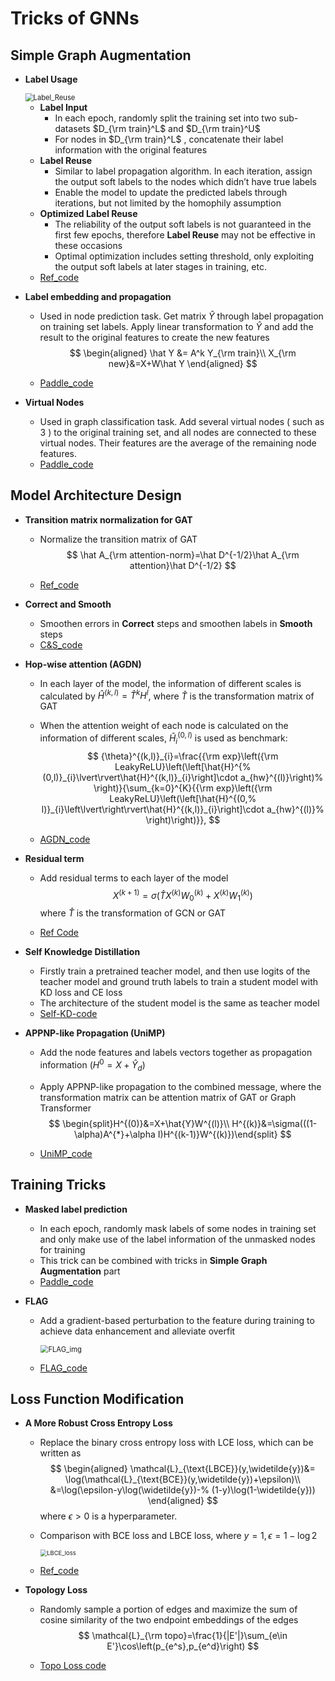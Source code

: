 # Tricks of GNNs

## Simple Graph Augmentation

- **Label Usage**

  <img src="./Label_Reuse.jpg" alt="Label_Reuse" style="zoom: 80%;" />

  - **Label Input**
    - In each epoch, randomly split the training set into two sub-datasets $D_{\rm train}^L$ and $D_{\rm train}^U$
    - For nodes in $D_{\rm train}^L$ , concatenate their label information with the original features
  - **Label Reuse**
    - Similar to label propagation algorithm. In each iteration, assign the output soft labels to the nodes which didn’t have true labels
    - Enable the model to update the predicted labels through iterations, but not limited by the homophily assumption
  - **Optimized Label Reuse**
    - The reliability of the output soft labels is not guaranteed in the first few epochs, therefore **Label Reuse** may not be effective in these occasions 
    - Optimal optimization includes setting threshold, only exploiting the output soft labels at later stages in training, etc.
  - [Ref_code](https://github.com/Espylapiza/dgl/tree/master/examples/pytorch/ogb/ogbn-arxiv)

- **Label embedding and propagation**

  - Used in node prediction task. Get matrix $\hat Y$ through label propagation on training set labels. Apply linear transformation to $\hat Y$ and add the result to the original features to create the new features
    $$
    \begin{aligned}
    \hat Y &= A^k Y_{\rm train}\\
    X_{\rm new}&=X+W\hat Y
    \end{aligned}
    $$

  - [Paddle_code](https://github.com/PaddlePaddle/PGL/tree/main/ogb_examples/nodeproppred/unimp)

- **Virtual Nodes**
  - Used in graph classification task. Add several virtual nodes ( such as 3 ) to the original training set, and all nodes are connected to these virtual nodes. Their features are the average of the remaining node features.
  - [Paddle_code](https://github.com/PaddlePaddle/PGL/tree/main/ogb_examples/nodeproppred/ogbn-arxiv/unimp_appnp_vnode_smooth)

## Model Architecture Design 

- **Transition matrix normalization for GAT**

  - Normalize the transition matrix of GAT
    $$
    \hat A_{\rm attention-norm}=\hat D^{-1/2}\hat A_{\rm attention}\hat D^{-1/2}
    $$

  - [Ref_code](https://github.com/Espylapiza/dgl/tree/master/examples/pytorch/ogb/ogbn-arxiv)

- **Correct and Smooth**

  - Smoothen errors in **Correct** steps and smoothen labels in **Smooth** steps
  - [C&S_code](https://github.com/CUAI/CorrectAndSmooth)

- **Hop-wise attention (AGDN)**

  - In each layer of the model, the information of different scales is calculated by $\hat H^{(k,l)}=\hat T^k H^l$, where $\hat T$ is the transformation matrix of GAT

  - When the attention weight of each node is calculated on the information of different scales, $\hat H_i^{(0,l)}$ is used as benchmark: 
    $$
    {\theta}^{(k,l)}_{i}=\frac{{\rm exp}\left({\rm LeakyReLU}\left(\left[\hat{H}^{%
    (0,l)}_{i}\lvert\rvert\hat{H}^{(k,l)}_{i}\right]\cdot a_{hw}^{(l)}\right)%
    \right)}{\sum_{k=0}^{K}{{\rm exp}\left({\rm LeakyReLU}\left(\left[\hat{H}^{(0,%
    l)}_{i}\left\lvert\right\rvert\hat{H}^{(k,l)}_{i}\right]\cdot a_{hw}^{(l)}%
    \right)\right)}},
    $$

  - [AGDN_code](https://github.com/skepsun/adaptive_graph_diffusion_networks_with_hop-wise_attention)

- **Residual term**

  - Add residual terms to each layer of the model
    $$
    X^{(k+1)}=\sigma\left(\hat TX^{(k)}W_0^{(k)}+X^{(k)}W_1^{(k)}\right)
    $$
    where $\hat T$ is the transformation of GCN or GAT

  - [Ref Code](https://github.com/skepsun/adaptive_graph_diffusion_networks_with_hop-wise_attention)

- **Self Knowledge Distillation**

  - Firstly train a pretrained teacher model, and then use logits of the teacher model and ground truth labels to train a student model with KD loss and CE loss
  - The architecture of the student model is the same as teacher model
  - [Self-KD-code](https://github.com/ShunliRen/dgl/tree/master/examples/pytorch/ogb/ogbn-arxiv)

- **APPNP-like Propagation (UniMP)** 

  - Add the node features and labels vectors together as propagation information $(H^0=X+\hat Y_d)$

  - Apply APPNP-like propagation to the combined message, where the transformation matrix can be attention matrix of GAT or Graph Transformer
    $$
    \begin{split}H^{(0)}&=X+\hat{Y}W^{(l)}\\
    H^{(k)}&=\sigma(((1-\alpha)A^{*}+\alpha I)H^{(k-1)}W^{(k)})\end{split}
    $$

  - [UniMP_code](https://github.com/PaddlePaddle/PGL/tree/main/ogb_examples/nodeproppred/unimp)

## Training Tricks

- **Masked label prediction** 

  - In each epoch, randomly mask labels of some nodes in training set and only make use of the label information of the unmasked nodes for training
  - This trick can be combined with tricks in **Simple Graph Augmentation** part
  - [Paddle_code](https://github.com/PaddlePaddle/PGL/tree/main/ogb_examples/nodeproppred/unimp)

- **FLAG**

  - Add a gradient-based perturbation to the feature during training to achieve data enhancement and alleviate overfit

    <img src="./FLAG_image.jpg" alt="FLAG_img" style="zoom: 80%;" />

  - [FLAG_code](https://github.com/devnkong/FLAG)

## Loss Function Modification

- **A More Robust Cross Entropy Loss**

  - Replace the binary cross entropy loss with LCE loss, which can be written as 
    $$
    \begin{aligned}
    \mathcal{L}_{\text{LBCE}}(y,\widetilde{y})&=
    \log(\mathcal{L}_{\text{BCE}}(y,\widetilde{y})+\epsilon)\\
    &=\log(\epsilon-y\log(\widetilde{y})-%
    (1-y)\log(1-\widetilde{y}))
    \end{aligned}
    $$
    where $\epsilon>0$ is a hyperparameter.

  - Comparison with BCE loss and LBCE loss, where $y=1,\epsilon=1-\log2$

    <img src="./LBCE_loss.png" alt="LBCE_loss" style="zoom:67%;" />

  - [Ref_code](https://github.com/Espylapiza/dgl/tree/master/examples/pytorch/ogb/ogbn-arxiv)

- **Topology Loss**

  - Randomly sample a portion of edges and maximize the sum of cosine similarity of the two endpoint embeddings of the edges
    $$
    \mathcal{L}_{\rm topo}=\frac{1}{|E'|}\sum_{e\in E'}\cos\left(p_{e^s},p_{e^d}\right)
    $$

  - [Topo Loss code](https://github.com/mengyangniu/dgl/tree/master/examples/pytorch/ogb/ogbn-arxiv)